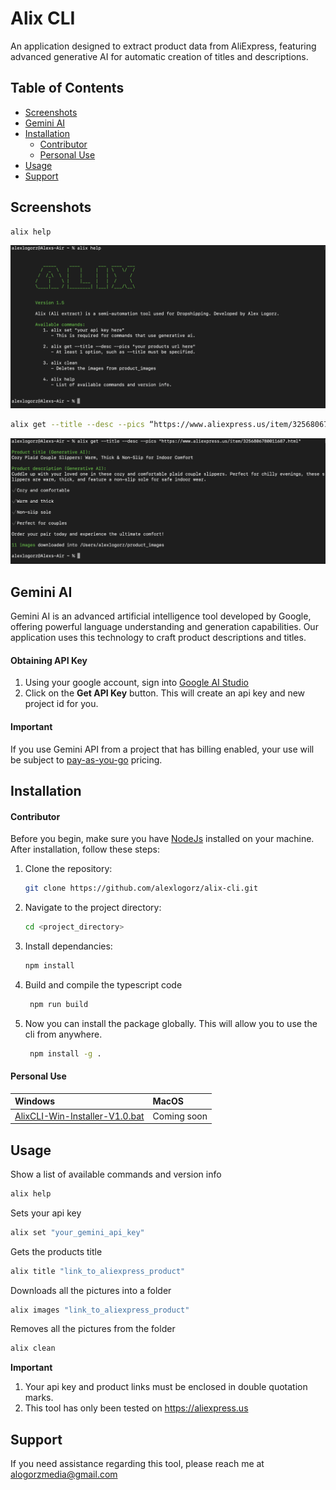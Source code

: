 # Alix CLI

An application designed to extract product data from AliExpress, featuring advanced generative AI for automatic creation of titles and descriptions.

## Table of Contents

- [Screenshots](#screenshots)
- [Gemini AI](#gemini-ai)
- [Installation](#installation)
  - [Contributor](#contributor)
  - [Personal Use](#personal-use)
- [Usage](#usage)
- [Support](#support)

## Screenshots
   ```bash
   alix help
   ```
![Alix Pic 2](./assets/alix%20pic%202.png)
   ```bash
   alix get --title --desc --pics “https://www.aliexpress.us/item/3256806780011687.html”
   ```
![Alix Pic 1](./assets/alix%20pic%201.png)

## Gemini AI
Gemini AI is an advanced artificial intelligence tool developed by Google, offering powerful language understanding and generation capabilities. Our application uses this technology to craft product descriptions and titles.

#### Obtaining API Key
1. Using your google account, sign into [Google AI Studio](https://ai.google.dev/aistudio)
2. Click on the **Get API Key** button. This will create an api key and new project id for you.

#### Important
If you use Gemini API from a project that has billing enabled, your use will be subject to [pay-as-you-go](https://ai.google.dev/pricing?_gl=1*czahyb*_ga*Nzk0MjIzOTI2LjE3MTc1MDczNDc.*_ga_P1DBVKWT6V*MTcxNzUzMzI4Ny4zLjEuMTcxNzUzNTI2NS42MC4wLjE0Njc2OTIxOTI.) pricing. 

## Installation

#### Contributor

Before you begin, make sure you have [NodeJs](https://nodejs.org/en/download/package-manager) installed on your machine. After installation, follow these steps:

1. Clone the repository:
   ```bash
   git clone https://github.com/alexlogorz/alix-cli.git
   ```
2. Navigate to the project directory:
   ```bash
   cd <project_directory>
   ```
3. Install dependancies:
   ```bash
   npm install
   ```
4. Build and compile the typescript code
   ```bash
    npm run build
   ```
5. Now you can install the package globally. This will allow you to use the cli from anywhere.
   ```bash
    npm install -g .
   ```
#### Personal Use

| Windows      | MacOS    |
| :------------ | :------------ |
| [AlixCLI-Win-Installer-V1.0.bat](https://raw.githubusercontent.com/alexlogorz/alix-cli/main/AlixCLI-Win-Installer-V1.0.bat) | Coming soon |

## Usage
Show a list of available commands and version info
``` bash
alix help
```

Sets your api key
``` bash
alix set "your_gemini_api_key"
```
Gets the products title
``` bash
alix title "link_to_aliexpress_product"
```
Downloads all the pictures into a folder
``` bash
alix images "link_to_aliexpress_product"
```
Removes all the pictures from the folder
``` bash
alix clean
```

**Important**
1. Your api key and product links must be enclosed in double quotation marks.
2. This tool has only been tested on https://aliexpress.us

## Support
If you need assistance regarding this tool, please reach me at alogorzmedia@gmail.com
